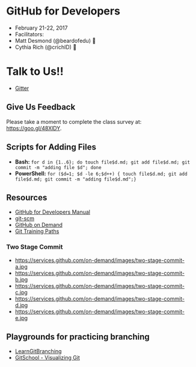 # GitHub for Developers

- February 21-22, 2017
- Facilitators:
 - Matt Desmond (@beardofedu) :microphone:
 - Cythia Rich (@crichID) :speech_balloon:

# Talk to Us!!
- [Gitter](https://gitter.im/githubschool/dev-feb-2017)

## Give Us Feedback

Please take a moment to complete the class survey at: https://goo.gl/48XlDY.

## Scripts for Adding Files

- **Bash:** `for d in {1..6}; do touch file$d.md; git add file$d.md; git commit -m "adding file $d"; done`
- **PowerShell:** `for ($d=1; $d -le 6;$d++) { touch file$d.md; git add file$d.md; git commit -m "adding file$d.md";}`

## Resources

- [GitHub for Developers Manual](github-for-developers-student-manual.pdf)
- [git-scm](https://git-scm.com)
- [GitHub on Demand](https://services.github.com/on-demand/)
- [Git Training Paths](https://services.github.com/on-demand/path/)

### Two Stage Commit
- https://services.github.com/on-demand/images/two-stage-commit-a.jpg
- https://services.github.com/on-demand/images/two-stage-commit-b.jpg
- https://services.github.com/on-demand/images/two-stage-commit-c.jpg
- https://services.github.com/on-demand/images/two-stage-commit-d.jpg
- https://services.github.com/on-demand/images/two-stage-commit-e.jpg

## Playgrounds for practicing branching
- [LearnGitBranching](http://learngitbranching.js.org/?NODEMO)
- [GitSchool - Visualizing Git](http://git-school.github.io/visualizing-git/)



